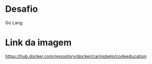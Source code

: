 # Desafio
Go Lang
# Link da imagem
https://hub.docker.com/repository/docker/carlosbeto/codeeducation